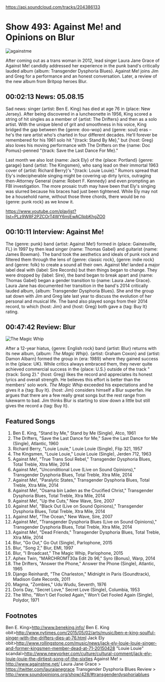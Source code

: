 


https://api.soundcloud.com/tracks/204386133
# Show 493: Against Me! and Opinions on Blur

![againstme](http://sound-images.s3.amazonaws.com/images/2015/againstme_web.jpg)

After coming out as a trans woman in 2012, lead singer Laura Jane Grace of Against Me! candidly addressed her experience in the punk band's critically lauded album {album: Transgender Dysphoria Blues}. Against Me! joins Jim and Greg for a performance and an honest conversation. Later, a review of the new album from Britpop heroes Blur.


## 00:02:13 News: 05.08.15

Sad news: singer {artist: Ben E. King} has died at age 76 in {place: New Jersey}. After being discovered in a luncheonette in 1956, King scored a string of hit singles as a member of {artist: The Drifters} and then as a solo artist. With the unique blend of grit and smoothness in his voice, King bridged the gap between the {genre: doo-wop} and {genre: soul} eras – he's the rare artist who's charted in four different decades. He'll forever be remembered for his 1961 solo hit "{track: Stand By Me}," but {host: Greg} also loves his moving performance with The Drifters on the {name: Doc Pomus}-penned "{track: Save the Last Dance For Me}."

Last month we also lost {name: Jack Ely} of the {place: Portland} {genre: garage} band {artist: The Kingsmen}, who sang lead on their immortal 1963 cover of {artist: Richard Berry}'s "{track: Louie Louie}." Rumors spread that Ely's indecipherable singing might be covering up dirty lyrics, outraging then-Attorney General {name: Robert F. Kennedy} and even prompting an FBI investigation. The more prosaic truth may have been that Ely's singing was slurred because his braces had just been tightened. While Ely may not be a household name, without those three chords, there would be no {genre: punk rock} as we know it.

https://www.youtube.com/playlist?list=PLz9W8F2PZCOrT4WY6mjEwACllpbKhgZO0

## 00:10:11 Interview: Against Me!
The {genre: punk} band {artist: Against Me!} formed in {place: Gainesville, FL} in 1997 by then lead singer {name: Thomas Gabel} and guitarist {name: James Bowman}. The band took the aesthetics and ideals of punk rock and filtered them through the lens of {genre: classic rock}, {genre: indie rock} and {genre: folk} to create a sound all their own. Against Me! landed a major label deal with {label: Sire Records} but then things began to change. They were dropped by {label: Sire}, the band began to break apart and {name: Thomas Gabel} began a gender transition to {name: Laura Jane Grace}. Laura Jane has documented her transition in the band's 2014 critically lauded album, {album: Transgender Dysphoria Blues}. She and the group sat down with Jim and Greg late last year to discuss the evolution of her personal and musical life. The band also played songs from their 2014 record, to which {host: Jim} and {host: Greg} both gave a {tag: Buy It} rating.


## 00:47:42 Review: Blur
![The Magic Whip](http://is4.mzstatic.com/image/pf/us/r30/Music1/v4/97/2c/26/972c2611-d141-f970-43b3-bb93be4a5dee/825646132881.600x600-75.jpg "528564/966943210")

After a 12-year hiatus, {genre: English rock} band {artist: Blur} returns with its new album, {album: *The Magic Whip*}. {artist: Graham Coxon} and {artist: Damon Albarn} formed the group in {era: 1989} where they gained success in the {place: UK}. While critics always embraced them, they never quite achieved commercial success in the {place: U.S.} outside of the track "{track: Song 2}." {host: Greg} likes the record and appreciates its honest lyrics and overall strength. He believes this effort is better than the members' solo work. *The Magic Whip* exceeded his expectations and he gives it a {tag: Buy It}. {host: Jim} considers himself a Blur superfan. He argues that there are a few really great songs but the rest range from lukewarm to bad. Jim thinks Blur is starting to slow down a little but still gives the record a {tag: Buy It}. 


## Featured Songs
1. Ben E. King, "Stand by Me," Stand by Me (Single), Atco, 1961 
1. The Drifters, "Save the Last Dance for Me," Save the Last Dance for Me (Single), Atlantic, 1960
1. Richard Berry, "Louie Louie," Louie Louie (Single), Flip 321, 1957 
1. The Kingsmen, "Louie Louie," Louie Louie (Single), Jerden 712, 1963 
1. Against Me!, "True Trans Soul Rebel," Transgender Dysphoria Blues, Total Treble, Xtra Mile, 2014 
1. Against Me!, "Unconditional Love (Live on Sound Opinions)," Transgender Dysphoria Blues, Total Treble, Xtra Mile, 2014 
1. Against Me!, "Paralytic States," Transgender Dysphoria Blues, Total Treble, Xtra Mile, 2014 
1. Against Me!, "Osama bin Laden as the Crucified Christ," Transgender Dysphoria Blues, Total Treble, Xtra Mile, 2014 
1. Against Me!, "Up the Cuts," New Wave, Sire, 2007 
1. Against Me!, "Black Out (Live on Sound Opinions)," Transgender Dysphoria Blues, Total Treble, Xtra Mile, 2014 
1. Against Me!, "The Ocean," New Wave, Sire, 2007 
1. Against Me!, "Transgender Dysphoria Blues (Live on Sound Opinions)," Transgender Dysphoria Blues, Total Treble, Xtra Mile, 2014
1. Against Me!, "Dead Friends," Transgender Dysphoria Blues, Total Treble, Xtra Mile, 2014 
1. Blur, "Go Out," Go Out (Single), Parlophone, 2015 
1. Blur, "Song 2," Blur, EMI, 1997 
1. Blur, "I Broadcast," The Magic Whip, Parlophone, 2015 
1. Aphex Twin, "MARCHROMT30a Edit 2b 96," Syro (Bonus), Warp, 2014
1. The Drifters, "Answer the Phone," Answer the Phone (Single), Atlantic, 1965 
1. Django Reinhardt, "The Charleston," Midnight in Paris (Soundtrack), Madison Gate Records, 2011 
1. Magma, "Zombies," Udu Wudu, Seventh, 1976 
1. Doris Day, "Secret Love," Secret Love (Single), Columbia, 1953 
1. The Who, "Won't Get Fooled Again," Won't Get Fooled Again (Single), Polydor, 1971 


## Footnotes
Ben E. King>http://www.beneking.info/
Ben E. King obit>http://www.nytimes.com/2015/05/02/arts/music/ben-e-king-soulful-singer-with-the-drifters-dies-at-76.html
Jack Ely obit>http://www.rollingstone.com/music/news/jack-ely-louie-louie-singer-and-former-kingsmen-member-dead-at-71-20150428
"Louie Louie" scandal>http://www.newyorker.com/culture/cultural-comment/jack-ely-louie-louie-the-dirtiest-song-of-the-sixties
Against Me! > http://www.againstme.net/
Laura Jane Grace > https://twitter.com/laurajanegrace
Transgender Dysphoria Blues Review > http://www.soundopinions.org/show/428/#transgenderdysphoriablues